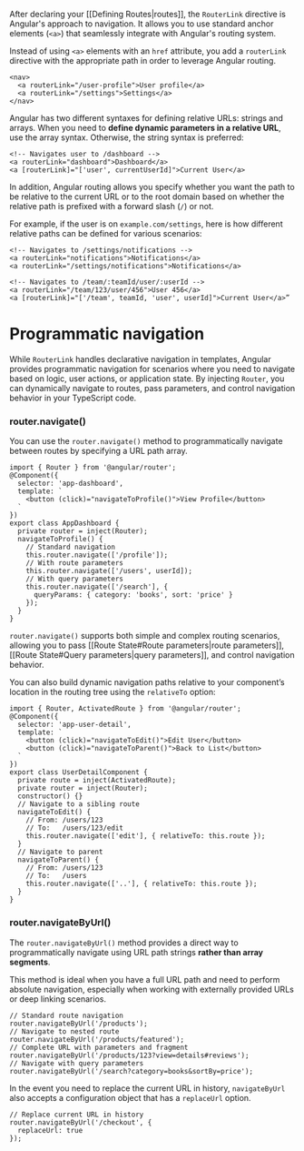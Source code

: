 After declaring your [[Defining Routes|routes]], the `RouterLink` directive is Angular's approach to navigation. It allows you to use standard anchor elements (`<a>`) that seamlessly integrate with Angular's routing system.

Instead of using `<a>` elements with an `href` attribute, you add a `routerLink` directive with the appropriate path in order to leverage Angular routing. 

```angular-html
<nav>
  <a routerLink="/user-profile">User profile</a>
  <a routerLink="/settings">Settings</a>
</nav>
```

Angular has two different syntaxes for defining relative URLs: strings and arrays. When you need to **define dynamic parameters in a relative URL**, use the array syntax. Otherwise, the string syntax is preferred:

```angular-html
<!-- Navigates user to /dashboard -->
<a routerLink="dashboard">Dashboard</a>
<a [routerLink]="['user', currentUserId]">Current User</a>
```


In addition, Angular routing allows you specify whether you want the path to be relative to the current URL or to the root domain based on whether the relative path is prefixed with a forward slash (`/`) or not.

For example, if the user is on `example.com/settings`, here is how different relative paths can be defined for various scenarios:

```angular-html
<!-- Navigates to /settings/notifications -->
<a routerLink="notifications">Notifications</a>
<a routerLink="/settings/notifications">Notifications</a>

<!-- Navigates to /team/:teamId/user/:userId -->
<a routerLink="/team/123/user/456">User 456</a>
<a [routerLink]="['/team', teamId, 'user', userId]">Current User</a>”
```

# Programmatic navigation

While `RouterLink` handles declarative navigation in templates, Angular provides programmatic navigation for scenarios where you need to navigate based on logic, user actions, or application state. By injecting `Router`, you can dynamically navigate to routes, pass parameters, and control navigation behavior in your TypeScript code.

### router.navigate()

You can use the `router.navigate()` method to programmatically navigate between routes by specifying a URL path array.

```angular-ts
import { Router } from '@angular/router';
@Component({
  selector: 'app-dashboard',
  template: `
    <button (click)="navigateToProfile()">View Profile</button>
  `
})
export class AppDashboard {
  private router = inject(Router);
  navigateToProfile() {
    // Standard navigation
    this.router.navigate(['/profile']);
    // With route parameters
    this.router.navigate(['/users', userId]);
    // With query parameters
    this.router.navigate(['/search'], {
      queryParams: { category: 'books', sort: 'price' }
    });
  }
}
```

`router.navigate()` supports both simple and complex routing scenarios, allowing you to pass [[Route State#Route parameters|route parameters]], [[Route State#Query parameters|query parameters]], and control navigation behavior.

You can also build dynamic navigation paths relative to your component’s location in the routing tree using the `relativeTo` option:

```angular-ts
import { Router, ActivatedRoute } from '@angular/router';
@Component({
  selector: 'app-user-detail',
  template: `
    <button (click)="navigateToEdit()">Edit User</button>
    <button (click)="navigateToParent()">Back to List</button>
  `
})
export class UserDetailComponent {
  private route = inject(ActivatedRoute);
  private router = inject(Router);
  constructor() {}
  // Navigate to a sibling route
  navigateToEdit() {
    // From: /users/123
    // To:   /users/123/edit
    this.router.navigate(['edit'], { relativeTo: this.route });
  }
  // Navigate to parent
  navigateToParent() {
    // From: /users/123
    // To:   /users
    this.router.navigate(['..'], { relativeTo: this.route });
  }
}
```

### router.navigateByUrl()

The `router.navigateByUrl()` method provides a direct way to programmatically navigate using URL path strings **rather than array segments**. 

This method is ideal when you have a full URL path and need to perform absolute navigation, especially when working with externally provided URLs or deep linking scenarios.

```angular-ts
// Standard route navigation
router.navigateByUrl('/products');
// Navigate to nested route
router.navigateByUrl('/products/featured');
// Complete URL with parameters and fragment
router.navigateByUrl('/products/123?view=details#reviews');
// Navigate with query parameters
router.navigateByUrl('/search?category=books&sortBy=price');
```

In the event you need to replace the current URL in history, `navigateByUrl` also accepts a configuration object that has a `replaceUrl` option.

```angular-ts
// Replace current URL in history
router.navigateByUrl('/checkout', {
  replaceUrl: true
});
```


